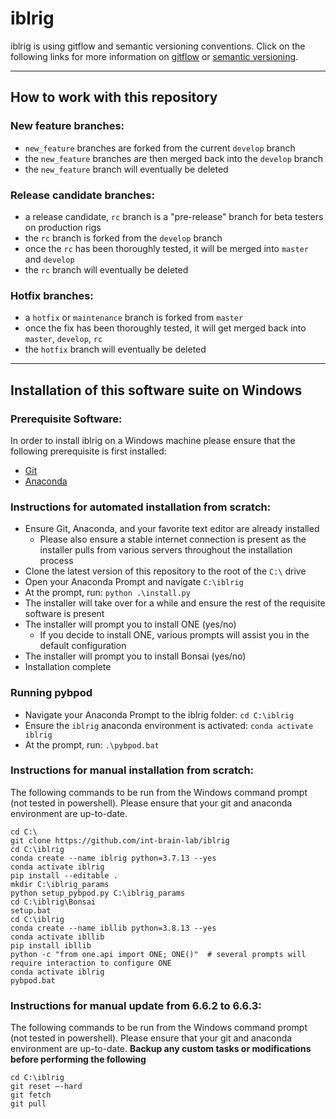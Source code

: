 # iblrig

iblrig is using gitflow and semantic versioning conventions. Click on the following links for more information on [gitflow](https://www.atlassian.com/git/tutorials/comparing-workflows/gitflow-workflow) or [semantic versioning](https://semver.org/).

---
## How to work with this repository
### New feature branches:
- `new_feature` branches are forked from the current `develop` branch
- the `new_feature` branches are then merged back into the `develop` branch
- the `new_feature` branch will eventually be deleted

### Release candidate branches:
- a release candidate, `rc` branch is a "pre-release" branch for beta testers on production rigs
- the `rc` branch is forked from the `develop` branch
- once the `rc` has been thoroughly tested, it will be merged into `master` and `develop`
- the `rc` branch will eventually be deleted

### Hotfix branches:
- a `hotfix` or `maintenance` branch is forked from `master`
- once the fix has been thoroughly tested, it will get merged back into `master`, `develop`, `rc`
- the `hotfix` branch will eventually be deleted

---
## Installation of this software suite on Windows
### Prerequisite Software:
In order to install iblrig on a Windows machine please ensure that the following prerequisite is first installed:
- [Git](https://git-scm.com)
- [Anaconda](https://anaconda.com)

### Instructions for automated installation from scratch:
- Ensure Git, Anaconda, and your favorite text editor are already installed
  - Please also ensure a stable internet connection is present as the installer pulls from various servers throughout the installation process
- Clone the latest version of this repository to the root of the `C:\` drive
- Open your Anaconda Prompt and navigate `C:\iblrig` 
- At the prompt, run: `python .\install.py`
- The installer will take over for a while and ensure the rest of the requisite software is present
- The installer will prompt you to install ONE (yes/no)
  - If you decide to install ONE, various prompts will assist you in the default configuration
- The installer will prompt you to install Bonsai (yes/no)
- Installation complete

### Running pybpod
- Navigate your Anaconda Prompt to the iblrig folder: `cd C:\iblrig`
- Ensure the `iblrig` anaconda environment is activated: `conda activate iblrig`
- At the prompt, run: `.\pybpod.bat`

### Instructions for manual installation from scratch:
The following commands to be run from the Windows command prompt (not tested in powershell). Please ensure that your git and 
anaconda environment are up-to-date.
```commandline
cd C:\
git clone https://github.com/int-brain-lab/iblrig
cd C:\iblrig
conda create --name iblrig python=3.7.13 --yes
conda activate iblrig
pip install --editable .
mkdir C:\iblrig_params
python setup_pybpod.py C:\iblrig_params
cd C:\iblrig\Bonsai
setup.bat
cd C:\iblrig
conda create --name ibllib python=3.8.13 --yes
conda activate ibllib
pip install ibllib
python -c "from one.api import ONE; ONE()"  # several prompts will require interaction to configure ONE
conda activate iblrig
pybpod.bat
```

### Instructions for manual update from 6.6.2 to 6.6.3:
The following commands to be run from the Windows command prompt (not tested in powershell). Please ensure that your git and 
anaconda environment are up-to-date. **Backup any custom tasks or modifications before performing the following** 
```commandline
cd C:\iblrig
git reset —-hard
git fetch
git pull  
```